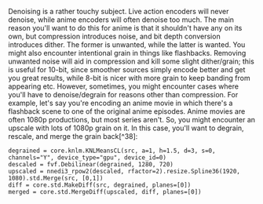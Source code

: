 Denoising is a rather touchy subject. Live action encoders will never
denoise, while anime encoders will often denoise too much. The main
reason you'll want to do this for anime is that it shouldn't have any on
its own, but compression introduces noise, and bit depth conversion
introduces dither. The former is unwanted, while the latter is wanted.
You might also encounter intentional grain in things like flashbacks.
Removing unwanted noise will aid in compression and kill some slight
dither/grain; this is useful for 10-bit, since smoother sources simply
encode better and get you great results, while 8-bit is nicer with more
grain to keep banding from appearing etc. However, sometimes, you might
encounter cases where you'll have to denoise/degrain for reasons other
than compression. For example, let's say you're encoding an anime movie
in which there's a flashback scene to one of the original anime
episodes. Anime movies are often 1080p productions, but most series
aren't. So, you might encounter an upscale with lots of 1080p grain on
it. In this case, you'll want to degrain, rescale, and merge the grain
back[^38]:

    degrained = core.knlm.KNLMeansCL(src, a=1, h=1.5, d=3, s=0, channels="Y", device_type="gpu", device_id=0)
    descaled = fvf.Debilinear(degrained, 1280, 720)
    upscaled = nnedi3_rpow2(descaled, rfactor=2).resize.Spline36(1920, 1080).std.Merge(src, [0,1])
    diff = core.std.MakeDiff(src, degrained, planes=[0])
    merged = core.std.MergeDiff(upscaled, diff, planes=[0])
